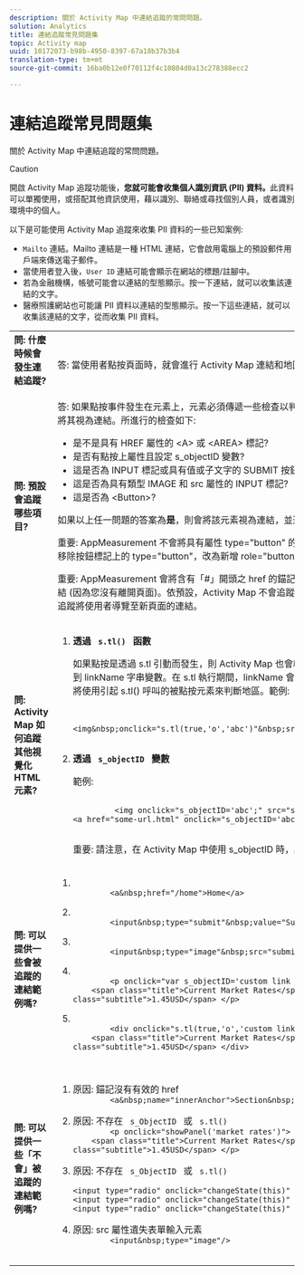 ```yaml
---
description: 關於 Activity Map 中連結追蹤的常問問題。
solution: Analytics
title: 連結追蹤常見問題集
topic: Activity map
uuid: 10172073-b98b-4950-8397-67a18b37b3b4
translation-type: tm+mt
source-git-commit: 16ba0b12e0f70112f4c10804d0a13c278388ecc2

---
```



# 連結追蹤常見問題集

關於 Activity Map 中連結追蹤的常問問題。

>[!CAUTION]
>
>開啟 Activity Map 追蹤功能後，**您就可能會收集個人識別資訊 (PII) 資料。**&#x200B;此資料可以單獨使用，或搭配其他資訊使用，藉以識別、聯絡或尋找個別人員，或者識別環境中的個人。

以下是可能使用 Activity Map 追蹤來收集 PII 資料的一些已知案例:

* `Mailto` 連結。Mailto 連結是一種 HTML 連結，它會啟用電腦上的預設郵件用戶端來傳送電子郵件。
* 當使用者登入後，`User ID` 連結可能會顯示在網站的標題/註腳中。
* 若為金融機構，帳號可能會以連結的型態顯示。按一下連結，就可以收集該連結的文字。
* 醫療照護網站也可能讓 PII 資料以連結的型態顯示。按一下這些連結，就可以收集該連結的文字，從而收集 PII 資料。

<table id="table_0951EAC617344156BAE43000CCD838AF"> 
 <tbody> 
  <tr> 
   <td colname="col1"> <b>問: 什麼時候會發生連結追蹤?</b> <p> </p> </td> 
   <td colname="col2"> 答: 當使用者點按頁面時，就會進行 Activity Map 連結和地區識別。 </td> 
  </tr> 
  <tr> 
   <td colname="col1"> <b>問: 預設會追蹤哪些項目?</b> <p> </p> </td> 
   <td colname="col2"> 答: 如果點按事件發生在元素上，元素必須傳遞一些檢查以判斷 AppMeasurement 是否將其視為連結。所進行的檢查如下: 
    <ul id="ul_81B9A5A7F8534E71AEF68F2199A154F0"> 
     <li id="li_49F6DDD9DC124AE5846EC5B7D7BEA20E">是不是具有 HREF 屬性的 &lt;A&gt; 或 &lt;AREA&gt; 標記? </li> 
     <li id="li_77828D24D54343E5B9A1FF7345221781">是否有點按上屬性且設定 s_objectID 變數? </li> 
     <li id="li_D4B0AEEEA58A4F82A1BCBD3971A60D02">這是否為 INPUT 標記或具有值或子文字的 SUBMIT 按鈕? </li> 
     <li id="li_F7ABE88308E1413E9B9C2224DEC91BAB">這是否為具有類型 IMAGE 和 src 屬性的 INPUT 標記? </li> 
     <li id="li_F34A0C986E8040109A1DDF88C26E56D5">這是否為 &lt;Button&gt;? </li> 
    </ul> <p>如果以上任一問題的答案為<b>是</b>，則會將該元素視為連結，並進行追蹤。 </p> <p>重要: AppMeasurement 不會將具有屬性 type="button" 的按鈕標記視為連結。請考慮移除按鈕標記上的 type="button"，改為新增 role="button" 或 submit="button"。 </p> <p>重要: AppMeasurement 會將含有「#」開頭之 href 的錨記視為內部目標位置，而非連結 (因為您沒有離開頁面)。依預設，Activity Map 不會追蹤這些內部目標位置。它只會追蹤將使用者導覽至新頁面的連結。</p></td> 
  </tr> 
  <tr> 
   <td colname="col1"> <b>問: Activity Map 如何追蹤其他視覺化 HTML 元素?</b> </td> 
   <td colname="col2"> 
    <ol id="ol_DA3AED165CFF44B08DFB386D4DEE26C5"> 
     <li id="li_E3E3F498F37B4FADAFDA39CCAE41511F"> <b>透過 <code> s.tl() </code> 函數</b> <p>如果點按是透過 s.tl 引動而發生，則 Activity Map 也會收到此點按事件並判斷是否找到 linkName 字串變數。在 s.tl 執行期間，linkName 會設為 Activity Map 連結 ID。將使用引起 s.tl() 呼叫的被點按元素來判斷地區。範例: </p> <p> 
       <code>
         &lt;img&amp;nbsp;onclick="s.tl(true,'o','abc')"&amp;nbsp;src="someimageurl.png"/&gt; 
       </code> </p> </li> 
     <li id="li_A93725B810FE408BA5E6B267CF8CEAE5"> <b>透過 <code> s_objectID </code> 變數</b> <p>範例: </p> <p> 
       <code>
         &lt;img&nbsp;onclick="s_objectID='abc';"&nbsp;src="someimageurl.png"/&gt; &lt;a&nbsp;href="some-url.html"&nbsp;onclick="s_objectID='abc';"&nbsp;&gt;Link&nbsp;Text&nbsp;Here&lt;/a&gt;
       </code> </p> <p>重要: 請注意，在 Activity Map 中使用 s_objectID 時，必須在結尾加上分號 (;)。 </p> </li> 
    </ol> </td> 
  </tr> 
  <tr> 
   <td colname="col1"> <b>問: 可以提供一些會被追蹤的連結範例嗎?</b> </td> 
   <td colname="col2"> 
    <ol id="ol_697E5CE0B84D4A309DD80670697A02BA"> 
     <li id="li_2C511EFD10F14F438B1F3A1BAB4B45E0"> 
      <code>
        &lt;a&amp;nbsp;href="/home"&gt;Home&lt;/a&gt; 
      </code> </li> 
     <li id="li_76F3DB36ED734132A2386871E6EB4929"> 
      <code>
        &lt;input&amp;nbsp;type="submit"&amp;nbsp;value="Submit"/&gt; 
      </code> </li> 
     <li id="li_10CF9EDA224645169E7CDF74956DB98B"> 
      <code>
        &lt;input&amp;nbsp;type="image"&amp;nbsp;src="submit-button.png"/&gt; 
      </code> </li> 
     <li id="li_9FA171D7F49547E798DE21869F73A402"> 
      <code>
        &lt;p&nbsp;onclick="var&nbsp;s_objectID='custom&nbsp;link&nbsp;id';"&gt; &nbsp;&nbsp;&nbsp;&nbsp;&lt;span&nbsp;class="title"&gt;Current&nbsp;Market&nbsp;Rates&lt;/span&gt;&lt;span&nbsp; class="subtitle"&gt;1.45USD&lt;/span&gt; &lt;/p&gt;
      </code> </li> 
     <li id="li_C5D77589006E4514AA6F3AEB509A0BAF"> 
      <code>
        &lt;div&nbsp;onclick="s.tl(true,'o','custom&nbsp;link&nbsp;id')"&gt; &nbsp;&nbsp;&nbsp;&nbsp;&lt;span&nbsp;class="title"&gt;Current&nbsp;Market&nbsp;Rates&lt;/span&gt;&lt;span&nbsp; class="subtitle"&gt;1.45USD&lt;/span&gt; &lt;/div&gt;
      </code> </li> 
    </ol> </td> 
  </tr> 
  <tr> 
   <td colname="col1"> <b>問: 可以提供一些「不會」被追蹤的連結範例嗎?</b> </td> 
   <td colname="col2"> 
    <ol id="ol_CDFDB572F76B4F68A64B66A6B0237547"> 
     <li id="li_99372060646B43EF94C13A9C682CE693">原因: 錨記沒有有效的 href 
      <code>
        &lt;a&amp;nbsp;name="innerAnchor"&gt;Section&amp;nbsp;header&lt;/a&gt; 
      </code> </li> 
     <li id="li_736A5F7DC2D74B4DA1CECEE3AD10EB19">原因: 不存在 <code> s_ObjectID </code> 或 <code> s.tl() </code> 
      <code>
        &lt;p&nbsp;onclick="showPanel('market&nbsp;rates')"&gt; &nbsp;&nbsp;&nbsp;&nbsp;&lt;span&nbsp;class="title"&gt;Current&nbsp;Market&nbsp;Rates&lt;/span&gt;&lt;span&nbsp; class="subtitle"&gt;1.45USD&lt;/span&gt; &lt;/p&gt;
      </code> </li> 
     <li id="li_45F9ED97140F47F99F8C167BC1DC546F">原因: 不存在 <code> s_ObjectID </code> 或 <code> s.tl() </code> 
      <code>
        &lt;input&nbsp;type="radio"&nbsp;onclick="changeState(this)"&nbsp;name="group1"&nbsp;value="A"/&gt; &lt;input&nbsp;type="radio"&nbsp;onclick="changeState(this)"&nbsp;name="group1"&nbsp;value="B"/&gt; &lt;input&nbsp;type="radio"&nbsp;onclick="changeState(this)"&nbsp;name="group1"&nbsp;value="C"/&gt;
      </code> </li> 
     <li id="li_9EBFCC58F3A94F30BA62156F14B15D55">原因: src 屬性遺失表單輸入元素 
      <code>
        &lt;input&amp;nbsp;type="image"/&gt; 
      </code> </li> 
    </ol> </td> 
  </tr> 
 </tbody> 
</table>
